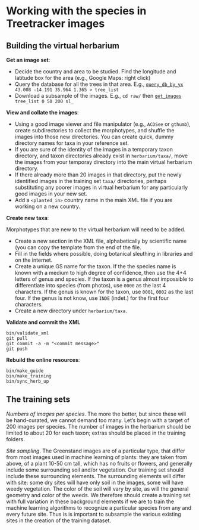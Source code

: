 # Working with the species in Treetracker images

## Building the virtual herbarium

**Get an image set**:

 * Decide the country and area to be studied. Find the longitude and
   latitude box for the area (e.g., Google Maps: right click)
 * Query the database for all the trees in that area. E.g.,
   [`query_db_by_yx`](../bin/query_db_by_yx)` 43.008 -14.191 35.964
   1.365 > tree_list`
 * Download a subsample of the images. 
   E.g., `cd raw/` then [`get_images`](../bin/get_images)
   ` tree_list 0 50 200 sl_`
   
**View and collate the images**:

 * Using a good image viewer and file manipulator (e.g., `ACDSee` or
   `gthumb`), create subdirectories to collect the morphotypes, and
   shuffle the images into those new directories. You can create
   quick, dummy directory names for taxa in your reference set.
 * If you are sure of the identity of the images in a temporary taxon
   directory, and taxon directories already exist in
   `herbarium/taxa/`, move the images from your temporay directory
   into the main virtual herbarium directory.  
 * If there already more than 20 images in that directory, put the
   newly identified images in the training set `taxa/` directories,
   perhaps substituting any poorer images in virtual herbarium for
   any particularly good images in your new set.  
 * Add a `<planted_in>` country name in the main XML file if you are
   working on a new country.
   
**Create new taxa**:

Morphotypes that are new to the virtual herbarium will need to be
added.

 * Create a new section in the XML file, alphabetically by
   scientific name (you can copy the template from the end of the
   file.
 * Fill in the fields where possible, doing botanical sleuthing in
   libraries and on the internet.
 * Create a unique GS name for the taxon. If the the species name is
   known with a medium to high degree of confidence, then use the 4+4
   letters of genus and species.  If the taxon is a genus almost
   impossible to differentiate into species (from photos), use `0000`
   as the last 4 characters.  If the genus is known for the taxon, use
   `0001`, `0002` as the last four. If the genus is not know, use
   `INDE` (indet.) for the first four characters.
 * Create a new directory under `herbarium/taxa`.

**Validate and commit the XML**

```
bin/validate_xml
git pull
git commit -a -m "<commit message>"
git push
```

**Rebuild the online resources**:

```
bin/make_guide
bin/make_training
bin/sync_herb_up
```

## The training sets

_Numbers of images per species_. The more the better, but since these
will be hand-curated, we cannot demand too many. Let’s begin with a
target of 200 images per species. The number of images in the
herbarium should be limited to about 20 for each taxon; extras should
be placed in the training folders.

_Site sampling_. The Greenstand images are of a particular type, that
differ from most images used in machine learning of plants: they are
taken from above, of a plant 10-50 cm tall, which has no fruits or
flowers, and generally include some surrounding soil and/or
vegetation.  Our training set should include these surrounding
elements. The surrounding elements will differ with site: some dry
sites will have only soil in the images, some will have weedy
vegetation. The color of the soil will vary by site, as will the
general geometry and color of the weeds. We therefore should create a
training set with full variation in these background elements if we
are to train the machine learning algorithms to recognize a particular
species from any and every future site. Thus is is important to
subsample the various existing sites in the creation of the training
dataset.

